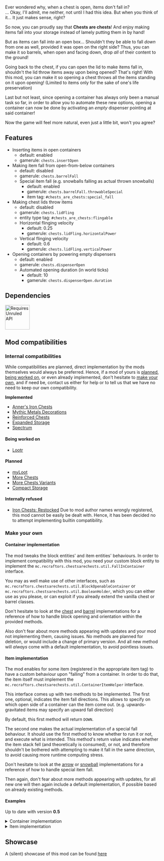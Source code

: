 Ever wondered why, when a chest is open, items don't fall in?<br>
... Okay, I'll admit, me neither, not until I had this idea. But when you think of it...
It just makes sense, right?

So now, you can proudly say that **Chests are chests**! And enjoy making items fall into your storage
instead of lamely putting them in by hand!

But as items can fall *into* an open box... Shouldn't they be able to fall *down* from one as well,
provided it was open on the right side?
Thus, you can make it so barrels, when open and facing down, drop *all* of their content to the ground!

Going back to the chest, if you can open the lid to make items fall in, shouldn't the lid throw items away
upon being opened?
That's right! With this mod, you can make it so opening a chest throws all the items standing on it upon opening!
(Limited to items only for the sake of one's life preservation)

Last but not least, since opening a container has always only been a manual task so far,
in order to allow you to automate these new options, opening a container can now be done
by activating an *empty* dispenser pointing at said container!

Now the game will feel more natural, even just a little bit, won't you agree?

## Features

* Inserting items in open containers
  * default: enabled
  * gamerule: `chests.insertOpen`
* Making item fall from open-from-below containers
  * default: disabled
  * gamerule: `chests.barrelFall`
  * Special item fall (e.g. snowballs falling as actual thrown snowballs)
    * default: enabled
    * gamerule: `chests.barrelFall.throwableSpecial`
    * item tag: `#chests_are_chests:special_fall`
* Making chest lids throw items
  * default: disabled
  * gamerule: `chests.lidFling`
  * entity type tag: `#chests_are_chests:flingable`
  * Horizontal flinging velocity
    * default: 0.25
    * gamerule: `chests.lidFling.horizontalPower`
  * Vertical flinging velocity
    * default: 0.6
    * gamerule: `chests.lidFling.verticalPower`
* Opening containers by powering empty dispensers
  * default: enabled
  * gamerule: `chests.dispenserOpen`
  * Automated opening duration (in world ticks)
    * default: 10
    * gamerule: `chests.dispenserOpen.duration`

## Dependencies

<a href="https://modrinth.com/mod/unruled-api"><img alt="Requires Unruled API" height="80" src="https://github.com/RecraftorsMC/.github/blob/main/pictures/unruled-badge.png"/></a>

## Mod compatibilities

### Internal compatibilities
While compatibilities are planned, direct implementation by the mods themselves would always be preferred.
Hence, if a mod of yours is [planned](#planned), [being worked on](#being-worked-on), or even already implemented,
don't hesitate to [make your own](#make-your-own), and if need be, contact us either for help or to tell us
that we have no need to keep our own compatibility.

**Implemented**
* [Anner's Iron Chests](https://modrinth.com/mod/cyberanner-ironchest)
* [Mythic Metals Decorations](https://modrinth.com/mod/mythicmetals-decorations)
* [Reinforced Chests](https://modrinth.com/mod/reinforced-chests)
* [Expanded Storage](https://modrinth.com/expanded-storage)
* [Spectrum](https://modrinth.com/mod/spectrum)

#### Being worked on
* [Lootr](https://modrinth.com/mod/lootr)

#### Planned
* [myLoot](https://modrinth.com/mod/myloot)
* [More Chests](https://modrinth.com/mod/more-chests)
* [More Chests Variants](https://modrinth.com/mod/more-chest-variants-lieonlion)
* [Compact Storage](https://modrinth.com/mod/compact_storage)

#### Internally refused
* [Iron Chests: Restocked](https://modrinth.com/mod/ironchests)
  Due to mod author names wrongly registered, this mod cannot be easily be dealt with.
  Hence, it has been decided no to attempt implementing builtin compatibility.

### Make your own

#### Container implementation

The mod tweaks the block entities' and item entities' behaviours.
In order to implement compatibility with this mod, you need your custom block entity to implement
the `mc.recraftors.chestsarechests.util.FallInContainer` interface.

You may as well make use of other interfaces, such as `mc.recraftors.chestsarechests.util.BlockOpenableContainer`
or `mc.recraftors.chestsarechests.util.BooleanHolder`, which you can either use as you please, or can exploit
if you already extend the vanilla chest or barrel classes.

Don't hesitate to look at the
[chest](common/src/main/java/mc/recraftors/chestsarechests/mixin/block_entities/ChestBlockEntityMixin.java)
and [barrel](common/src/main/java/mc/recraftors/chestsarechests/mixin/block_entities/BarrelBlockEntityMixin.java)
implementations for a reference of how to handle block opening and orientation within the provided methods.

Also don't fear about more methods appearing with updates and your mod not implementing them, causing issues.
No methods are planned for deletion, or would include a change of primary version. And all new method
will _always_ come with a default implementation, to avoid pointless issues.

#### Item implementation

The mod enables for some item (registered in the appropriate item tag) to have a custom behaviour upon "falling"
from a container. In order to do that, the item itself must implement the
`mc.recraftors.chestsarechests.util.ContainerItemHelper` interface.

This interface comes up with two methods to be implemented. The first one, optional, indicates the item fall directions.
This allows to specify on which open side of a container can the item come out. (e.g. upwards-gravitated items may
specify an upward fall direction)

By default, this first method will return `DOWN`.

The second one makes the actual implementation of a special fall behaviour. It should use the first method to know
whether to run it or not, and execute what is intended. This method's return value indicates whether the item stack
fell (and theoretically is consumed), or not, and therefore shouldn't be bothered with attempting to make it fall
in the same direction, to avoid causing more runtime computing stress.

Don't hesitate to look at the
[arrow](common/src/main/java/mc/recraftors/chestsarechests/mixin/items/ArrowItemMixin.java) or
[snowball](common/src/main/java/mc/recraftors/chestsarechests/mixin/items/SnowballItemMixin.java) implementations
for a reference of how to handle special item fall.

Then again, don't fear about more methods appearing with updates, for all new one will then again include a default
implementation, if possible based on already existing methods.

#### Examples
Up to date with version **0.5**

<details>
<summary>Container implementation</summary>

```java
public class MyCustomBlockEntity extends BlockEntity implements FallInContainer {
    private boolean isOpen;
    private final int size;
    private final DefaultedList<ItemStack> content;
    private final Map<Integer, Integer> fallUpdateMap = new HashMap<>();

    @Override
    public boolean chests$tryInsertion(ItemEntity entity) {
        return FallInContainer.chests$inventoryInsertion(this.content, entity, this::setStack);
    }

    @Override
    public boolean chests$isOpen() {
        return isOpen;
    }

    @Override
    public VoxelShape chests$InputAreaShape() {
        return FallInContainer.ABOVE;
    }

    @Override
    public void chests$forceOpen(ServerWorld world, BlockPos at, BlockState from) {
        this.isOpen = true;
        this.onOpen();
    }

    @Override
    public boolean chests$tryForceOpen(BlockState from) {
        ServerWorld serverWorld = (ServerWorld) this.getWorld();
        BlockPos blockPos = this.getPos();
        this.chests$forceOpen(serverWorld, blockPos, from);
        ChestsAreChests.scheduleTick(serverWorld, blockPos, duration);
    }

    @Override
    public boolean chests$forceClose() {
        this.isOpen = false;
        this.onClose();
    }

    @Override
    public Map<Integer, Integer> getFallUpdateMap() {
        return this.fallUpdateMap;
    }

    void onOpen() {
        // ...
        // potential rendering stuff
        ChestsAreChests.ejectAbove(Direction.UP, this);
    }
}
```
</details>

<details>
<summary>Item implementation</summary>

```java
public class MyCustomItem extends Item implements ContainerItemHelper {
    public Direction[] chests$getFallDirection(ItemStack stack) {
        return new Direction[]{Directions.UP};
    }
    
    public boolean defaultOnOpenTick(ItemStack stack, FallInContainer container, Direction direction, World world, Vec3d pos, Vec3d velocity) {
        if (!ChestsAreChests.isInArray(direction, chests$getFallDirection(stack))) return false;
        MyGravitatedEntity entity = new MyGravitatedEntity(world, pos.x, pos.y, pos.z, stack.copy());
        entity.setVelocity(velocity);
        world.spawnEntity(entity);
        return true;
    }
}
```
</details>

## Showcase

A (silent) showcase of this mod can be found [here](https://youtu.be/YYWvP2HPn34)